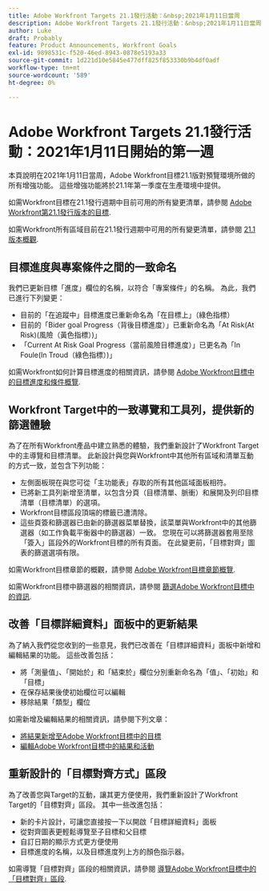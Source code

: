 ```yaml
---
title: Adobe Workfront Targets 21.1發行活動：&nbsp;2021年1月11日當周
description: Adobe Workfront Targets 21.1發行活動：&nbsp;2021年1月11日當周
author: Luke
draft: Probably
feature: Product Announcements, Workfront Goals
exl-id: 9898531c-f520-46ed-8943-0878e5193a33
source-git-commit: 1d221d10e5845e477dff825f853330b9b4df0adf
workflow-type: tm+mt
source-wordcount: '589'
ht-degree: 0%

---
```


# Adobe Workfront Targets 21.1發行活動：2021年1月11日開始的第一週

本頁說明在2021年1月11日當周，Adobe Workfront目標21.1版對預覽環境所做的所有增強功能。 這些增強功能將於21.1年第一季度在生產環境中提供。

如需Workfront目標在21.1發行週期中目前可用的所有變更清單，請參閱 [Adobe Workfront第21.1發行版本的目標](../../../../product-announcements/product-releases/goals-release-activity/goals-release-21-1.md).

如需Workfront所有區域目前在21.1發行週期中可用的所有變更清單，請參閱 [21.1版本概觀](../../../../product-announcements/product-releases/21.1-release-activity/21-1-release-overview.md).

## 目標進度與專案條件之間的一致命名

我們已更新目標「進度」欄位的名稱，以符合「專案條件」的名稱。 為此，我們已進行下列變更：

* 目前的「在追蹤中」目標進度已重新命名為「在目標上」（綠色指標）
* 目前的「Bider goal Progress（背後目標進度）」已重新命名為「At Risk(At Risk)(風險（黃色指標）)」
* 「Current At Risk Goal Progress（當前風險目標進度）」已更名為「In Foule(In Troud（綠色指標）)」

如需Workfront如何計算目標進度的相關資訊，請參閱 [Adobe Workfront目標中的目標進度和條件概覽](../../../../workfront-goals/goal-management/calculate-goal-progress.md).

## Workfront Target中的一致導覽和工具列，提供新的篩選體驗

為了在所有Workfront產品中建立熟悉的體驗，我們重新設計了Workfront Target中的主導覽和目標清單。 此新設計與您與Workfront中其他所有區域和清單互動的方式一致，並包含下列功能：

* 左側面板現在與您可從「主功能表」存取的所有其他區域面板相符。
* 已將新工具列新增至清單，以包含分頁（目標清單、脈衝）和展開及列印目標清單（目標清單）的選項。
* Workfront目標區段頂端的標籤已遭清除。
* 這些頁簽和篩選器已由新的篩選器菜單替換，該菜單與Workfront中的其他篩選器（如工作負載平衡器中的篩選器）一致。 您現在可以將篩選器套用至除「簽入」區段外的Workfront目標的所有頁面。 在此變更前，「目標對齊」圖表的篩選選項有限。

如需Workfront目標章節的概觀，請參閱 [Adobe Workfront目標章節概覽](../../../../workfront-goals/goal-review-and-workfront-goals-sections/overview-of-wf-goals-sections.md).

如需Workfront目標中篩選器的相關資訊，請參閱 [篩選Adobe Workfront目標中的資訊](../../../../workfront-goals/goal-management/filter-information-wf-goals.md).

## 改善「目標詳細資料」面板中的更新結果

為了納入我們從您收到的一些意見，我們已改善在「目標詳細資料」面板中新增和編輯結果的功能。 這些改善包括：

* 將「測量值」、「開始於」和「結束於」欄位分別重新命名為「值」、「初始」和「目標」
* 在保存結果後使初始欄位可以編輯
* 移除結果「類型」欄位

如需新增及編輯結果的相關資訊，請參閱下列文章：

* [將結果新增至Adobe Workfront目標中的目標](../../../../workfront-goals/results-and-activities/add-results-to-goals.md)
* [編輯Adobe Workfront目標中的結果和活動](../../../../workfront-goals/results-and-activities/edit-results-and-activities.md)

## 重新設計的「目標對齊方式」區段

為了改善您與Target的互動，讓其更方便使用，我們重新設計了Workfront Target的「目標對齊」區段。 其中一些改進包括：

* 新的卡片設計，可讓您直接按一下以開啟「目標詳細資料」面板
* 從對齊圖表更輕鬆導覽至子目標和父目標
* 自訂日期的顯示方式更方便使用
* 目標進度的名稱，以及目標進度列上方的顏色指示器。

如需導覽「目標對齊」區段的相關資訊，請參閱 [導覽Adobe Workfront目標中的「目標對齊」區段](../../../../workfront-goals/goal-alignment/navigate-goal-alignment-chart.md).

